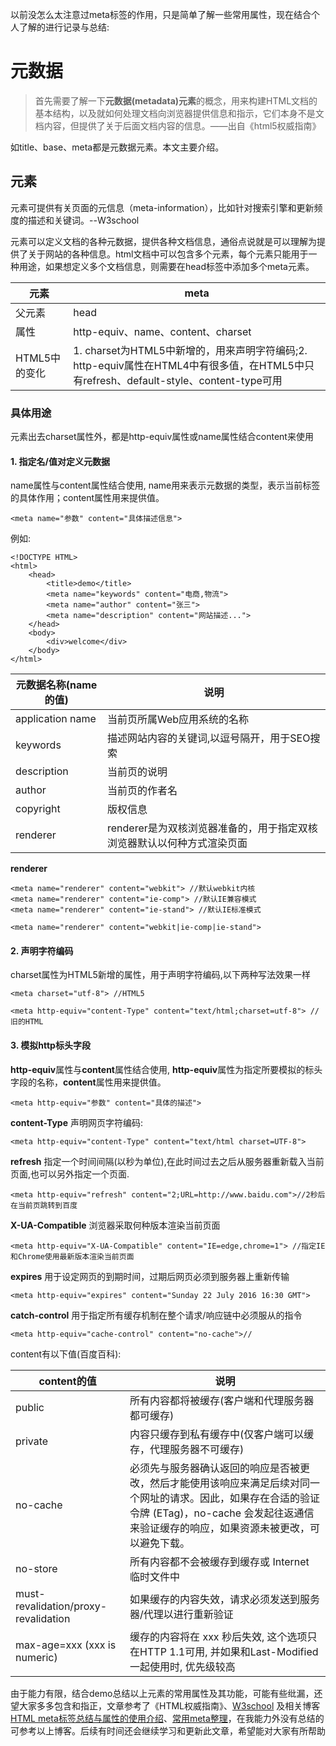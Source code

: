 以前没怎么太注意过meta标签的作用，只是简单了解一些常用属性，现在结合个人了解的进行记录与总结:

# 元数据

>首先需要了解一下**元数据(metadata)元素**的概念，用来构建HTML文档的基本结构，以及就如何处理文档向浏览器提供信息和指示，它们本身不是文档内容，但提供了关于后面文档内容的信息。——出自《html5权威指南》

如title、base、meta都是元数据元素。本文主要介绍<meta>。

## <meta>元素
[<meta>](http://www.w3school.com.cn/tags/tag_meta.asp)  元素可提供有关页面的元信息（meta-information），比如针对搜索引擎和更新频度的描述和关键词。--W3school

<meta>元素可以定义文档的各种元数据，提供各种文档信息，通俗点说就是可以理解为提供了关于网站的各种信息。html文档中可以包含多个<meta>元素，每个<meta>元素只能用于一种用途，如果想定义多个文档信息，则需要在head标签中添加多个meta元素。

| 元素     |                             meta |
| -------- | --------|
| 父元素     |                             head |
| 属性  | http-equiv、name、content、charset |
| HTML5中的变化 |1. charset为HTML5中新增的，用来声明字符编码;2. http-equiv属性在HTML4中有很多值，在HTML5中只有refresh、default-style、content-type可用|

### <meta>具体用途
<meta>元素出去charset属性外，都是http-equiv属性或name属性结合content来使用

#### 1. 指定名/值对定义元数据
name属性与content属性结合使用, name用来表示元数据的类型，表示当前<meta>标签的具体作用；content属性用来提供值。
```
<meta name="参数" content="具体描述信息">
```
例如:  
```
<!DOCTYPE HTML>
<html>
    <head>
        <title>demo</title>
        <meta name="keywords" content="电商,物流">
        <meta name="author" content="张三">
        <meta name="description" content="网站描述...">
    </head>
    <body>
        <div>welcome</div>
    </body>
</html>
```
| 元数据名称(name的值)| 说明 |
| - | --|
| application name     |当前页所属Web应用系统的名称 |
|  keywords | 描述网站内容的关键词,以逗号隔开，用于SEO搜索 |
|  description | 当前页的说明 |
|  author | 当前页的作者名 |
|  copyright | 版权信息 |
|  renderer | renderer是为双核浏览器准备的，用于指定双核浏览器默认以何种方式渲染页面|

**renderer**
```
<meta name="renderer" content="webkit"> //默认webkit内核 
<meta name="renderer" content="ie-comp"> //默认IE兼容模式 
<meta name="renderer" content="ie-stand"> //默认IE标准模式

<meta name="renderer" content="webkit|ie-comp|ie-stand">
```



#### 2. 声明字符编码
charset属性为HTML5新增的属性，用于声明字符编码,以下两种写法效果一样
```
<meta charset="utf-8"> //HTML5
```
```
<meta http-equiv="content-Type" content="text/html;charset=utf-8"> //旧的HTML
```
#### 3. 模拟http标头字段
**http-equiv**属性与**content**属性结合使用, **http-equiv**属性为指定所要模拟的标头字段的名称，**content**属性用来提供值。
```
<meta http-equiv="参数" content="具体的描述">
```
**content-Type** 声明网页字符编码:
```
<meta http-equiv="content-Type" content="text/html charset=UTF-8">
```
**refresh** 指定一个时间间隔(以秒为单位),在此时间过去之后从服务器重新载入当前页面,也可以另外指定一个页面.
```
<meta http-equiv="refresh" content="2;URL=http://www.baidu.com">//2秒后在当前页跳转到百度
``` 
**X-UA-Compatible** 浏览器采取何种版本渲染当前页面
```
<meta http-equiv="X-UA-Compatible" content="IE=edge,chrome=1"> //指定IE和Chrome使用最新版本渲染当前页面

```
**expires** 用于设定网页的到期时间，过期后网页必须到服务器上重新传输
```
<meta http-equiv="expires" content="Sunday 22 July 2016 16:30 GMT">
```
**catch-control** 用于指定所有缓存机制在整个请求/响应链中必须服从的指令
```
<meta http-equiv="cache-control" content="no-cache">//
```
content有以下值(百度百科):

|content的值|说明|
| -- | -- |
| public |所有内容都将被缓存(客户端和代理服务器都可缓存)|
| private |内容只缓存到私有缓存中(仅客户端可以缓存，代理服务器不可缓存)|
| no-cache |必须先与服务器确认返回的响应是否被更改，然后才能使用该响应来满足后续对同一个网址的请求。因此，如果存在合适的验证令牌 (ETag)，no-cache 会发起往返通信来验证缓存的响应，如果资源未被更改，可以避免下载。|
| no-store |所有内容都不会被缓存到缓存或 Internet 临时文件中|
| must-revalidation/proxy-revalidation |如果缓存的内容失效，请求必须发送到服务器/代理以进行重新验证|
| max-age=xxx (xxx is numeric) |缓存的内容将在 xxx 秒后失效, 这个选项只在HTTP 1.1可用, 并如果和Last-Modified一起使用时, 优先级较高|

由于能力有限，结合demo总结以上<meta>元素的常用属性及其功能，可能有些纰漏，还望大家多多包含和指正，文章参考了《HTML权威指南》、[W3school](http://www.w3school.com.cn/tags/tag_meta.asp) 及相关博客[HTML meta标签总结与属性的使用介绍](http://www.imooc.com/article/4475)、[常用meta整理](https://segmentfault.com/a/1190000002407912)，在我能力外没有总结的可参考以上博客。后续有时间还会继续学习和更新此文章，希望能对大家有所帮助








